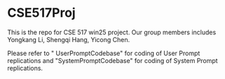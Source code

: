 # CSE517Proj

This is the repo for CSE 517 win25 project. Our group members includes Yongkang Li, Shengqi Hang, Yicong Chen.

Please refer to " UserPromptCodebase" for coding of User Prompt replications and "SystemPromptCodebase" for coding of System Prompt replications.